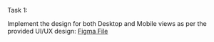 Task 1:

Implement the design for both Desktop and Mobile views as per the provided UI/UX design: [Figma File](https://www.figma.com/design/KuTJztBgGAGZCKGbotH2nU/NZHC-UMF-MGO?node-id=1-3&t=vx1bmLiK2rxmjf5t-0)
